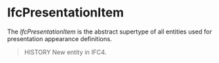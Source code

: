 # IfcPresentationItem

The _IfcPresentationItem_ is the abstract supertype of all entities used for presentation appearance definitions.

> HISTORY New entity in IFC4.
